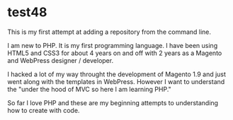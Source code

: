 # test48
This is my first attempt at adding a repository from the command line.

I am new to PHP. It is my first programming language. I have been using HTML5 and CSS3 for about 4 years on and off with 2 years as a Magento and WebPress
designer / developer. 

I hacked a lot of my way throught the development of Magento 1.9 and just went along with the templates in WebPress.
However I want to understand the "under the hood of MVC so here I am learning PHP."

So far I love PHP and these are my beginning attempts to understanding how to create with code. 

